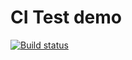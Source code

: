 # CI Test demo

[![Build status](https://ci.appveyor.com/api/projects/status/o6ldnw2e33x8ha2v?svg=true)](https://ci.appveyor.com/project/Aleksandr861/webpack)
